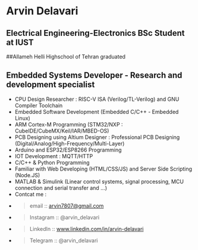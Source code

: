 # Arvin Delavari
## Electrical Engineering-Electronics BSc Student at IUST
##Allameh Helli Highschool of Tehran graduated
## Embedded Systems Developer - Research and development specialist

- CPU Design Researcher : RISC-V ISA (Verilog/TL-Verilog) and GNU Compiler Toolchain
- Embedded Software Development (Embedded C/C++ - Embedded Linux)
- ARM Cortex-M Programming (STM32/NXP : CubeIDE/CubeMX/Keil/IAR/MBED-OS)
- PCB Designing using Altium Designer : Professional PCB Designing (Digital/Analog/High-Frequency/Multi-Layer)
- Arduino and ESP32/ESP8266 Programming 
- IOT Development : MQTT/HTTP
- C/C++ & Python Programming 
- Familiar with Web Developing (HTML/CSS/JS) and Server Side Scripting (Node.JS)
- MATLAB & Simulink (Linear control systems, signal processing, MCU connection and serial transfer and ...)
- Contcat me :
- > email :: arvin7807@gmail.com
- > Instagram :: @arvin_delavari
- > LinkedIn :: www.linkedin.com/in/arvin-delavari
- > Telegram :: @arvin_delavari
